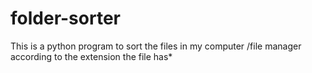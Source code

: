 # folder-sorter
This is a python program to sort the files in my computer /file manager according to the extension the file has*
